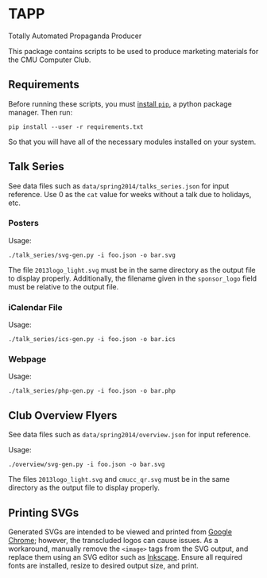 # TAPP
Totally Automated Propaganda Producer

This package contains scripts to be used to produce marketing materials for the
CMU Computer Club.

## Requirements

Before running these scripts, you must [install `pip`](https://pip.pypa.io/en/latest/installing.html), a python package manager. Then run:

    pip install --user -r requirements.txt

So that you will have all of the necessary modules installed on your system.

## Talk Series

See data files such as `data/spring2014/talks_series.json` for input reference.
Use 0 as the `cat` value for weeks without a talk due to holidays, etc.

### Posters

Usage:

    ./talk_series/svg-gen.py -i foo.json -o bar.svg

The file `2013logo_light.svg` must be in the same directory as the output file
to display properly.  Additionally, the filename given in the `sponsor_logo`
field must be relative to the output file.

### iCalendar File

Usage:

    ./talk_series/ics-gen.py -i foo.json -o bar.ics

### Webpage

Usage:

    ./talk_series/php-gen.py -i foo.json -o bar.php

## Club Overview Flyers

See data files such as `data/spring2014/overview.json` for input reference.

Usage:

    ./overview/svg-gen.py -i foo.json -o bar.svg

The files `2013logo_light.svg` and `cmucc_qr.svg` must be in the same directory
as the output file to display properly.

## Printing SVGs

Generated SVGs are intended to be viewed and printed from [Google
Chrome](https://www.google.com/chrome/browser/); however, the transcluded logos
can cause issues.  As a workaround, manually remove the `<image>` tags from the
SVG output, and replace them using an SVG editor such as
[Inkscape](http://www.inkscape.org/en/).  Ensure all required fonts are
installed, resize to desired output size, and print.

